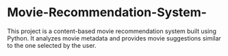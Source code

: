 # Movie-Recommendation-System-
This project is a content-based movie recommendation system built using Python. It analyzes movie metadata and provides movie suggestions similar to the one selected by the user.
